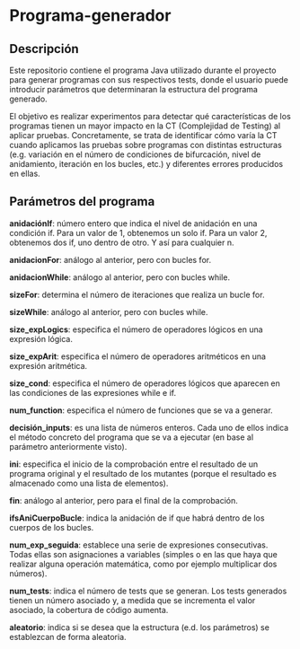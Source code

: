 # Programa-generador

## Descripción
Este repositorio contiene el programa Java utilizado durante el proyecto para generar programas con sus respectivos tests,
donde el usuario puede introducir parámetros que determinaran la estructura del programa generado.

El objetivo es realizar experimentos para detectar qué características de los programas tienen un mayor impacto en la CT (Complejidad de Testing) al aplicar pruebas. Concretamente, se trata de identificar cómo varía la CT cuando aplicamos las pruebas sobre programas con distintas estructuras (e.g. variación en el número de condiciones de bifurcación, nivel de anidamiento, iteración en los bucles, etc.) y diferentes errores producidos en ellas.

## Parámetros del programa
**anidaciónIf**: número entero que indica el nivel de anidación en una condición if. Para un valor de 1, obtenemos un solo if. Para un valor 2, obtenemos dos if, uno dentro de otro. Y así para cualquier n.

**anidacionFor**: análogo al anterior, pero con bucles for.

**anidacionWhile**: análogo al anterior, pero con bucles while.

**sizeFor**: determina el número de iteraciones que realiza un bucle for.

**sizeWhile**: análogo al anterior, pero con bucles while.

**size_expLogics**: especifica el número de operadores lógicos en una expresión lógica.

**size_expArit**: especifica el número de operadores aritméticos en una expresión aritmética.

**size_cond**: especifica el número de operadores lógicos que aparecen en las condiciones de las expresiones while e if.

**num_function**: especifica el número de funciones que se va a generar.

**decisión_inputs**: es una lista de números enteros. Cada uno de ellos indica el método concreto del programa que se va a ejecutar (en base al parámetro anteriormente visto).

**ini**: especifica el inicio de la comprobación entre el resultado de un programa original y el resultado de los mutantes (porque el resultado es almacenado como una lista de elementos).

**fin**: análogo al anterior, pero para el final de la comprobación.

**ifsAniCuerpoBucle**: indica la anidación de if que habrá dentro de los cuerpos de los bucles.

**num_exp_seguida**: establece una serie de expresiones consecutivas. Todas ellas son asignaciones a variables (simples o en las que haya que realizar alguna operación matemática, como por ejemplo multiplicar dos números).

**num_tests**: indica el número de tests que se generan. Los tests generados tienen un número asociado y, a medida que se incrementa el valor asociado, la cobertura de código aumenta.

**aleatorio**: indica si se desea que la estructura (e.d. los parámetros) se establezcan de forma aleatoria.
